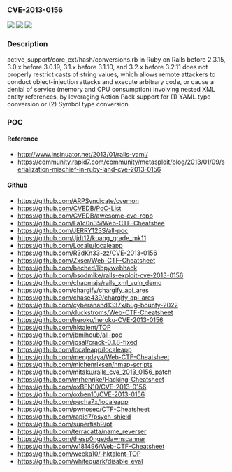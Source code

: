 ### [CVE-2013-0156](https://cve.mitre.org/cgi-bin/cvename.cgi?name=CVE-2013-0156)
![](https://img.shields.io/static/v1?label=Product&message=n%2Fa&color=blue)
![](https://img.shields.io/static/v1?label=Version&message=%3D%20n%2Fa%20&color=brighgreen)
![](https://img.shields.io/static/v1?label=Vulnerability&message=n%2Fa&color=brighgreen)

### Description

active_support/core_ext/hash/conversions.rb in Ruby on Rails before 2.3.15, 3.0.x before 3.0.19, 3.1.x before 3.1.10, and 3.2.x before 3.2.11 does not properly restrict casts of string values, which allows remote attackers to conduct object-injection attacks and execute arbitrary code, or cause a denial of service (memory and CPU consumption) involving nested XML entity references, by leveraging Action Pack support for (1) YAML type conversion or (2) Symbol type conversion.

### POC

#### Reference
- http://www.insinuator.net/2013/01/rails-yaml/
- https://community.rapid7.com/community/metasploit/blog/2013/01/09/serialization-mischief-in-ruby-land-cve-2013-0156

#### Github
- https://github.com/ARPSyndicate/cvemon
- https://github.com/CVEDB/PoC-List
- https://github.com/CVEDB/awesome-cve-repo
- https://github.com/Fa1c0n35/Web-CTF-Cheatshee
- https://github.com/JERRY123S/all-poc
- https://github.com/Jjdt12/kuang_grade_mk11
- https://github.com/Locale/localeapp
- https://github.com/R3dKn33-zz/CVE-2013-0156
- https://github.com/Zxser/Web-CTF-Cheatsheet
- https://github.com/beched/libpywebhack
- https://github.com/bsodmike/rails-exploit-cve-2013-0156
- https://github.com/chapmajs/rails_xml_vuln_demo
- https://github.com/chargify/chargify_api_ares
- https://github.com/chase439/chargify_api_ares
- https://github.com/cyberanand1337x/bug-bounty-2022
- https://github.com/duckstroms/Web-CTF-Cheatsheet
- https://github.com/heroku/heroku-CVE-2013-0156
- https://github.com/hktalent/TOP
- https://github.com/jbmihoub/all-poc
- https://github.com/josal/crack-0.1.8-fixed
- https://github.com/localeapp/localeapp
- https://github.com/mengdaya/Web-CTF-Cheatsheet
- https://github.com/michenriksen/nmap-scripts
- https://github.com/mitaku/rails_cve_2013_0156_patch
- https://github.com/mrhenrike/Hacking-Cheatsheet
- https://github.com/oxBEN10/CVE-2013-0156
- https://github.com/oxben10/CVE-2013-0156
- https://github.com/pecha7x/localeapp
- https://github.com/pwnosec/CTF-Cheatsheet
- https://github.com/rapid7/psych_shield
- https://github.com/superfish9/pt
- https://github.com/terracatta/name_reverser
- https://github.com/thesp0nge/dawnscanner
- https://github.com/w181496/Web-CTF-Cheatsheet
- https://github.com/weeka10/-hktalent-TOP
- https://github.com/whitequark/disable_eval

